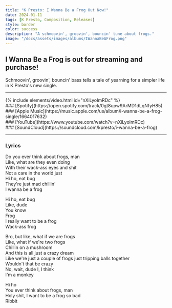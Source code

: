 ```yaml
---
title: "K Presto: I Wanna Be a Frog Out Now!"
date: 2024-01-11
tags: [K Presto, Composition, Releases]
style: border
color: success
description: "A schmoovin', groovin', bouncin' tune about frogs."
image: "/docs/assets/images/albums/IWannaBeAFrog.png"
---
```


## I Wanna Be a Frog is out for streaming and purchase!

Schmoovin', groovin', bouncin' bass tells a tale of yearning for a simpler life in K Presto's new single.

<hr>
{% include elements/video.html id="nXiLyoImRDc" %}

<div class="row" markdown="1">
<div class="col" markdown="1">
### [Spotify](https://open.spotify.com/track/0gt8upw9ArMD1dLqNfyH85)
</div>

<div class="col" markdown="1">
### [Apple Music](https://music.apple.com/us/album/i-wanna-be-a-frog-single/1664017632)
</div>

<div class="col" markdown="1">
### [YouTube](https://www.youtube.com/watch?v=nXiLyoImRDc)
</div>

<div class="col" markdown="1">
### [SoundCloud](https://soundcloud.com/kpresto/i-wanna-be-a-frog)
</div>

</div>
<hr>

### Lyrics
Do you ever think about frogs, man<br>
Like, what are they even doing<br>
With their wack-ass eyes and shit<br>
Not a care in the world just<br>
Hi ho, eat bug<br>
They're just mad chillin'<br>
I wanna be a frog<br>

Hi ho, eat bug<br>
Like, dude<br>
You know<br>
Frog<br>
I really want to be a frog<br>
Wack-ass frog<br>

Bro, but like, what if we are frogs<br>
Like, what if we're two frogs<br>
Chillin on a mushroom<br>
And this is all just a crazy dream<br>
Like we're just a couple of frogs just tripping balls together<br>
Wouldn't that be crazy<br>
No, wait, dude I, I think<br>
I'm a monkey<br>

Hi ho<br>
You ever think about frogs, man<br>
Holy shit, I want to be a frog so bad<br>
Ribbit<br>